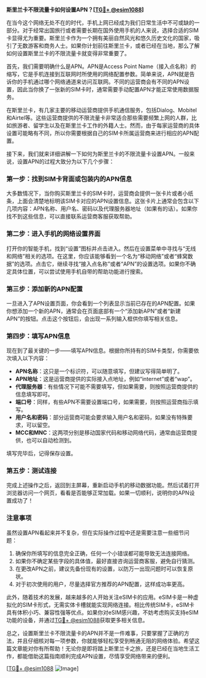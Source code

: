 **斯里兰卡不限流量卡如何设置APN？[[TG💪+ @esim1088](https://t.me/s/esim1088)]**

在当今这个网络无处不在的时代，手机上网已经成为我们日常生活中不可或缺的一部分。对于经常出国旅行或者需要长期在国外使用手机的人来说，选择合适的SIM卡显得尤为重要。斯里兰卡作为一个拥有美丽自然风光和悠久历史文化的国家，吸引了无数游客和商务人士。如果你计划前往斯里兰卡，或者已经在当地，那么了解如何设置斯里兰卡的不限流量卡就变得非常重要了。

首先，我们需要明确什么是APN。APN是Access Point Name（接入点名称）的缩写，它是手机连接到互联网时所使用的网络配置参数。简单来说，APN就是告诉你的手机通过哪个网络通道来访问互联网。不同的运营商会有不同的APN设置，因此当你换了一张新的SIM卡时，通常需要手动配置APN才能正常使用数据服务。

在斯里兰卡，有几家主要的移动运营商提供手机通信服务，包括Dialog、Mobitel和Airtel等。这些运营商提供的不限流量卡非常适合那些需要频繁上网的人群，比如旅游者、留学生以及在斯里兰卡工作的外籍人士。然而，由于每家运营商的具体设置可能略有不同，所以你需要根据自己的SIM卡所属运营商来进行相应的APN配置。

接下来，我们就来详细讲解一下如何为斯里兰卡的不限流量卡设置APN。一般来说，设置APN的过程大致分为以下几个步骤：

### 第一步：找到SIM卡背面或包装内的APN信息

大多数情况下，当你购买斯里兰卡的SIM卡时，运营商会提供一张卡片或者小纸条，上面会清楚地标明该SIM卡对应的APN设置信息。这张卡片上通常会包含以下几项内容：APN名称、用户名、密码以及代理服务器地址（如果有的话）。如果你找不到这些信息，可以直接联系运营商客服获取帮助。

### 第二步：进入手机的网络设置界面

打开你的智能手机，找到“设置”图标并点击进入。然后在设置菜单中寻找与“无线和网络”相关的选项。在这里，你应该能够看到一个名为“移动网络”或者“蜂窝数据”的选项。点击它，继续寻找“接入点名称”或者“APN”的设置选项。如果你不确定具体位置，可以尝试使用手机自带的帮助功能进行搜索。

### 第三步：添加新的APN配置

一旦进入了APN设置页面，你会看到一个列表显示当前已存在的APN配置。如果你想添加一个新的APN，通常会在页面底部有一个“添加新APN”或者“新建APN”的按钮。点击这个按钮后，会出现一系列输入框供你填写相关信息。

### 第四步：填写APN信息

现在到了最关键的一步——填写APN信息。根据你所持有的SIM卡类型，你需要依次填入以下内容：
- **APN名称**：这只是一个标识符，可以随意填写，但建议写得简单明了。
- **APN地址**：这是运营商提供的实际接入点地址，例如“internet”或者“wap”。
- **代理服务器**：有些情况下可能不需要填写，但如果需要，则按照运营商提供的信息填写即可。
- **端口号**：同样，有些APN不需要设置端口号，如果需要，则按照运营商指示填写。
- **用户名和密码**：部分运营商可能会要求输入用户名和密码，如果没有特殊要求，可以留空。
- **MCC和MNC**：这两项分别是移动国家代码和移动网络代码，通常由运营商提供，也可以自动检测到。

填写完毕后，记得保存设置。

### 第五步：测试连接

完成上述操作之后，返回到主屏幕，重新启动手机的移动数据功能。然后试着打开浏览器访问一个网页，看看是否能够正常加载。如果一切顺利，说明你的APN设置成功了！

### 注意事项

虽然设置APN看起来并不复杂，但在实际操作过程中还是需要注意一些细节问题：
1. 确保你所填写的信息完全正确，任何一个小错误都可能导致无法连接网络。
2. 如果你不确定某些字段的具体值，最好直接咨询运营商客服，避免自行猜测。
3. 在更改APN之前，建议先备份现有的设置，以防万一出现问题时可以恢复原状。
4. 对于初次使用的用户，尽量选择官方推荐的APN配置，这样成功率更高。

此外，随着技术的发展，越来越多的人开始关注eSIM卡的应用。eSIM卡是一种虚拟化的SIM卡形式，无需实体卡槽就能实现网络连接。相比传统SIM卡，eSIM卡具有体积小巧、兼容性强等优点。如果你对eSIM感兴趣，不妨考虑购买支持eSIM功能的设备，并通过[TG💪+ @esim1088](https://t.me/s/esim1088)获取更多相关信息。

总之，设置斯里兰卡不限流量卡的APN并不是一件难事，只要掌握了正确的方法，并且仔细核对每一项参数，你就能够轻松享受到畅通无阻的网络体验。希望这篇文章能对你有所帮助！无论你是即将踏上斯里兰卡之旅，还是已经在当地生活工作，都能借助这篇指南顺利完成APN设置，尽情享受网络带来的便利。

[[TG💪+ @esim1088](https://t.me/s/esim1088) ![Image](https://i.postimg.cc/4NQfJmqS/Snipaste-2025-05-13-00-14-12.png)]